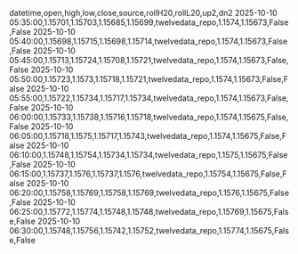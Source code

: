 datetime,open,high,low,close,source,rollH20,rollL20,up2,dn2
2025-10-10 05:35:00,1.15701,1.15703,1.15685,1.15699,twelvedata_repo,1.1574,1.15673,False,False
2025-10-10 05:40:00,1.15698,1.15715,1.15698,1.15714,twelvedata_repo,1.1574,1.15673,False,False
2025-10-10 05:45:00,1.15713,1.15724,1.15708,1.15721,twelvedata_repo,1.1574,1.15673,False,False
2025-10-10 05:50:00,1.15723,1.1573,1.15718,1.15721,twelvedata_repo,1.1574,1.15673,False,False
2025-10-10 05:55:00,1.15722,1.15734,1.15717,1.15734,twelvedata_repo,1.1574,1.15673,False,False
2025-10-10 06:00:00,1.15733,1.15738,1.15716,1.15718,twelvedata_repo,1.1574,1.15675,False,False
2025-10-10 06:05:00,1.15718,1.1575,1.15717,1.15743,twelvedata_repo,1.1574,1.15675,False,False
2025-10-10 06:10:00,1.15748,1.15754,1.15734,1.15734,twelvedata_repo,1.1575,1.15675,False,False
2025-10-10 06:15:00,1.15737,1.1576,1.15737,1.1576,twelvedata_repo,1.15754,1.15675,False,False
2025-10-10 06:20:00,1.15758,1.15769,1.15758,1.15769,twelvedata_repo,1.1576,1.15675,False,False
2025-10-10 06:25:00,1.15772,1.15774,1.15748,1.15748,twelvedata_repo,1.15769,1.15675,False,False
2025-10-10 06:30:00,1.15748,1.15756,1.15742,1.15752,twelvedata_repo,1.15774,1.15675,False,False
